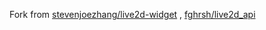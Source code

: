Fork from [stevenjoezhang/live2d-widget](https://github.com/stevenjoezhang/live2d-widget) , [fghrsh/live2d_api](https://github.com/fghrsh/live2d_api)
